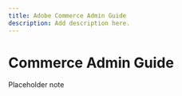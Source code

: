 ```yaml
---
title: Adobe Commerce Admin Guide
description: Add description here.
---
```

# Commerce Admin Guide

Placeholder note
